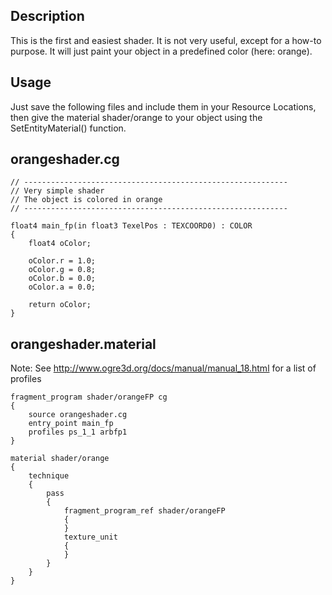 ## Description ##
This is the first and easiest shader. It is not very useful, except for a how-to purpose. It will just paint your object in a predefined color (here: orange).

## Usage ##
Just save the following files and include them in your Resource Locations, then give the material shader/orange to your object using the SetEntityMaterial() function.

## orangeshader.cg ##
```
// -----------------------------------------------------------
// Very simple shader
// The object is colored in orange
// -----------------------------------------------------------

float4 main_fp(in float3 TexelPos : TEXCOORD0) : COLOR
{
    float4 oColor;

    oColor.r = 1.0;
    oColor.g = 0.8;
    oColor.b = 0.0;
    oColor.a = 0.0;

    return oColor;
}
```

## orangeshader.material ##
Note: See http://www.ogre3d.org/docs/manual/manual_18.html for a list of profiles
```
fragment_program shader/orangeFP cg
{
	source orangeshader.cg
	entry_point main_fp
	profiles ps_1_1 arbfp1
}

material shader/orange
{
	technique
	{
		pass
		{
			fragment_program_ref shader/orangeFP
			{
			}
			texture_unit
			{
			}
		}
	}
}
```